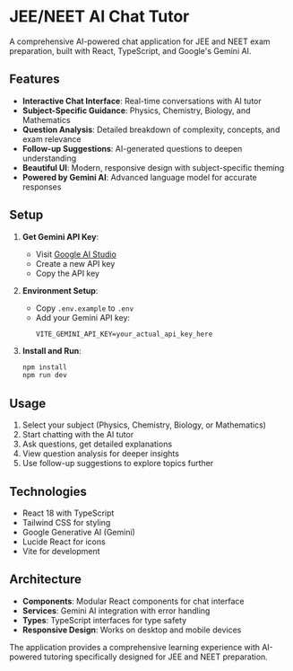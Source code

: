 # JEE/NEET AI Chat Tutor

A comprehensive AI-powered chat application for JEE and NEET exam preparation, built with React, TypeScript, and Google's Gemini AI.

## Features

- **Interactive Chat Interface**: Real-time conversations with AI tutor
- **Subject-Specific Guidance**: Physics, Chemistry, Biology, and Mathematics
- **Question Analysis**: Detailed breakdown of complexity, concepts, and exam relevance
- **Follow-up Suggestions**: AI-generated questions to deepen understanding
- **Beautiful UI**: Modern, responsive design with subject-specific theming
- **Powered by Gemini AI**: Advanced language model for accurate responses

## Setup

1. **Get Gemini API Key**:
   - Visit [Google AI Studio](https://makersuite.google.com/app/apikey)
   - Create a new API key
   - Copy the API key

2. **Environment Setup**:
   - Copy `.env.example` to `.env`
   - Add your Gemini API key:
     ```
     VITE_GEMINI_API_KEY=your_actual_api_key_here
     ```

3. **Install and Run**:
   ```bash
   npm install
   npm run dev
   ```

## Usage

1. Select your subject (Physics, Chemistry, Biology, or Mathematics)
2. Start chatting with the AI tutor
3. Ask questions, get detailed explanations
4. View question analysis for deeper insights
5. Use follow-up suggestions to explore topics further

## Technologies

- React 18 with TypeScript
- Tailwind CSS for styling
- Google Generative AI (Gemini)
- Lucide React for icons
- Vite for development

## Architecture

- **Components**: Modular React components for chat interface
- **Services**: Gemini AI integration with error handling
- **Types**: TypeScript interfaces for type safety
- **Responsive Design**: Works on desktop and mobile devices

The application provides a comprehensive learning experience with AI-powered tutoring specifically designed for JEE and NEET preparation.